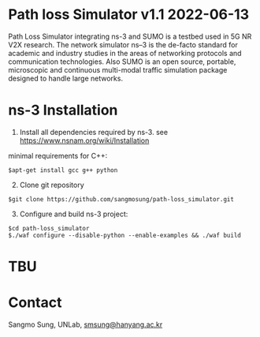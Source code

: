 # Path loss Simulator v1.1  2022-06-13

Path Loss Simulator integrating ns-3 and SUMO is a testbed used in 5G NR V2X research. The network simulator ns–3 is the de-facto standard for academic and industry studies in the areas of networking protocols and communication technologies. Also SUMO is an open source, portable, microscopic and continuous multi-modal traffic simulation package designed to handle large networks.

# ns-3 Installation

1. Install all dependencies required by ns-3. 
see https://www.nsnam.org/wiki/Installation


  minimal requirements for C++:
  ```
  $apt-get install gcc g++ python
  ```
2. Clone git repository
  ```
  $git clone https://github.com/sangmosung/path-loss_simulator.git
  ```
3. Configure and build ns-3 project:
  ```
  $cd path-loss_simulator
  $./waf configure --disable-python --enable-examples && ./waf build
  ```
# TBU

# Contact
Sangmo Sung, UNLab, smsung@hanyang.ac.kr
